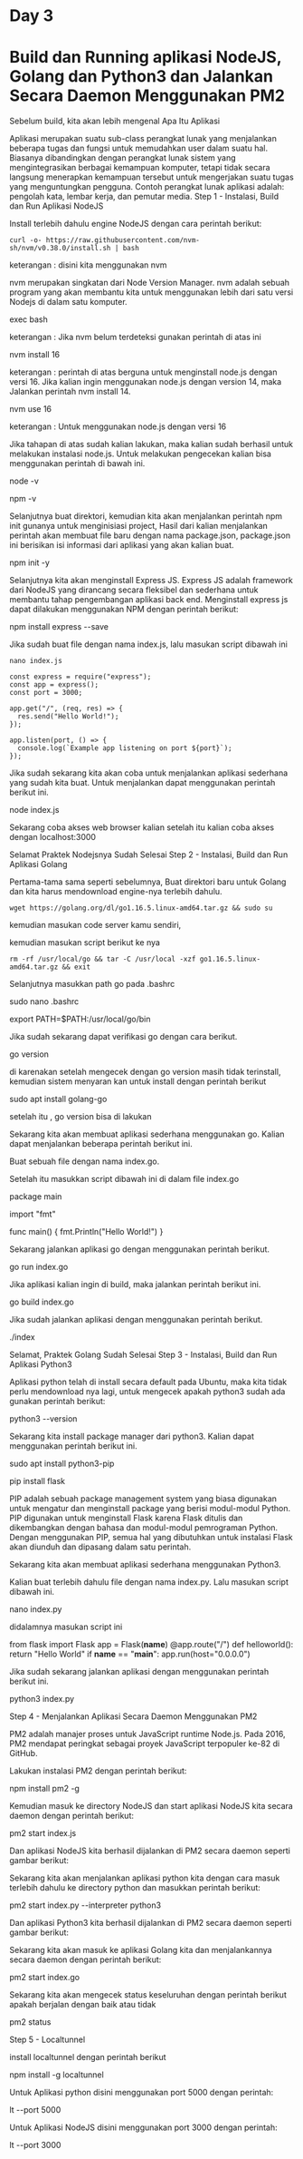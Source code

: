 # Day 3
# Build dan Running aplikasi NodeJS, Golang dan Python3 dan Jalankan Secara Daemon Menggunakan PM2

Sebelum build, kita akan lebih mengenal Apa Itu Aplikasi

Aplikasi merupakan suatu sub-class perangkat lunak yang menjalankan beberapa tugas dan fungsi untuk memudahkan user dalam suatu hal. Biasanya dibandingkan dengan perangkat lunak sistem yang mengintegrasikan berbagai kemampuan komputer, tetapi tidak secara langsung menerapkan kemampuan tersebut untuk mengerjakan suatu tugas yang menguntungkan pengguna. Contoh perangkat lunak aplikasi adalah: pengolah kata, lembar kerja, dan pemutar media.
Step 1 - Instalasi, Build dan Run Aplikasi NodeJS

Install terlebih dahulu engine NodeJS dengan cara perintah berikut:
```
curl -o- https://raw.githubusercontent.com/nvm-sh/nvm/v0.38.0/install.sh | bash
```

keterangan : disini kita menggunakan nvm

nvm merupakan singkatan dari Node Version Manager. nvm adalah sebuah program yang akan membantu kita untuk menggunakan lebih dari satu versi Nodejs di dalam satu komputer.

exec bash

keterangan : Jika nvm belum terdeteksi gunakan perintah di atas ini

nvm install 16

keterangan : perintah di atas berguna untuk menginstall node.js dengan versi 16. Jika kalian ingin menggunakan node.js dengan version 14, maka Jalankan perintah nvm install 14.

nvm use 16  

keterangan : Untuk menggunakan node.js dengan versi 16

Jika tahapan di atas sudah kalian lakukan, maka kalian sudah berhasil untuk melakukan instalasi node.js. Untuk melakukan pengecekan kalian bisa menggunakan perintah di bawah ini.

node -v

npm -v

Selanjutnya buat direktori, kemudian kita akan menjalankan perintah npm init gunanya untuk menginisiasi project, Hasil dari kalian menjalankan perintah akan membuat file baru dengan nama package.json, package.json ini berisikan isi informasi dari aplikasi yang akan kalian buat.

npm init -y

Selanjutnya kita akan menginstall Express JS. Express JS adalah framework dari NodeJS yang dirancang secara fleksibel dan sederhana untuk membantu tahap pengembangan aplikasi back end. Menginstall express js dapat dilakukan menggunakan NPM dengan perintah berikut:

npm install express --save

Jika sudah buat file dengan nama index.js, lalu masukan script dibawah ini
```
nano index.js

const express = require("express");
const app = express();
const port = 3000;

app.get("/", (req, res) => {
  res.send("Hello World!");
});

app.listen(port, () => {
  console.log(`Example app listening on port ${port}`);
});
```

Jika sudah sekarang kita akan coba untuk menjalankan aplikasi sederhana yang sudah kita buat. Untuk menjalankan dapat menggunakan perintah berikut ini.

node index.js


Sekarang coba akses web browser kalian setelah itu kalian coba akses dengan localhost:3000


Selamat Praktek Nodejsnya Sudah Selesai
Step 2 - Instalasi, Build dan Run Aplikasi Golang

Pertama-tama sama seperti sebelumnya, Buat direktori baru untuk Golang dan kita harus mendownload engine-nya terlebih dahulu.
```
wget https://golang.org/dl/go1.16.5.linux-amd64.tar.gz && sudo su
```
kemudian masukan code server kamu sendiri,

kemudian masukan script berikut ke nya
```
rm -rf /usr/local/go && tar -C /usr/local -xzf go1.16.5.linux-amd64.tar.gz && exit
```

Selanjutnya masukkan path go pada .bashrc

sudo nano .bashrc

export PATH=$PATH:/usr/local/go/bin

Jika sudah sekarang dapat verifikasi go dengan cara berikut.

go version

di karenakan setelah mengecek dengan go version masih tidak terinstall, kemudian sistem menyaran kan untuk install dengan perintah berikut

sudo apt install golang-go

setelah itu , go version bisa di lakukan

Sekarang kita akan membuat aplikasi sederhana menggunakan go. Kalian dapat menjalankan beberapa perintah berikut ini.

Buat sebuah file dengan nama index.go.

Setelah itu masukkan script dibawah ini di dalam file index.go

package main

import "fmt"

func main() {
    fmt.Println("Hello World!")
}

Sekarang jalankan aplikasi go dengan menggunakan perintah berikut.

go run index.go

Jika aplikasi kalian ingin di build, maka jalankan perintah berikut ini.

go build index.go


Jika sudah jalankan aplikasi dengan menggunakan perintah berikut.

./index

Selamat, Praktek Golang Sudah Selesai
Step 3 - Instalasi, Build dan Run Aplikasi Python3

Aplikasi python telah di install secara default pada Ubuntu, maka kita tidak perlu mendownload nya lagi, untuk mengecek apakah python3 sudah ada gunakan perintah berikut:

python3 --version

Sekarang kita install package manager dari python3. Kalian dapat menggunakan perintah berikut ini.

sudo apt install python3-pip

pip install flask

PIP adalah sebuah package management system yang biasa digunakan untuk mengatur dan menginstall package yang berisi modul-modul Python. PIP digunakan untuk menginstall Flask karena Flask ditulis dan dikembangkan dengan bahasa dan modul-modul pemrograman Python. Dengan menggunakan PIP, semua hal yang dibutuhkan untuk instalasi Flask akan diunduh dan dipasang dalam satu perintah.

Sekarang kita akan membuat aplikasi sederhana menggunakan Python3.

Kalian buat terlebih dahulu file dengan nama index.py. Lalu masukan script dibawah ini.

nano index.py

didalamnya masukan script ini

from flask import Flask
app = Flask(__name__)
@app.route("/")
def helloworld():
    return "Hello World"
if __name__ == "__main__":
    app.run(host="0.0.0.0") 

Jika sudah sekarang jalankan aplikasi dengan menggunakan perintah berikut ini.

python3 index.py


Step 4 - Menjalankan Aplikasi Secara Daemon Menggunakan PM2

PM2 adalah manajer proses untuk JavaScript runtime Node.js. Pada 2016, PM2 mendapat peringkat sebagai proyek JavaScript terpopuler ke-82 di GitHub.

Lakukan instalasi PM2 dengan perintah berikut:

npm install pm2 -g


Kemudian masuk ke directory NodeJS dan start aplikasi NodeJS kita secara daemon dengan perintah berikut:

pm2 start index.js

Dan aplikasi NodeJS kita berhasil dijalankan di PM2 secara daemon seperti gambar berikut:

Sekarang kita akan menjalankan aplikasi python kita dengan cara masuk terlebih dahulu ke directory python dan masukkan perintah berikut:

pm2 start index.py --interpreter python3

Dan aplikasi Python3 kita berhasil dijalankan di PM2 secara daemon seperti gambar berikut:


Sekarang kita akan masuk ke aplikasi Golang kita dan menjalankannya secara daemon dengan perintah berikut:

pm2 start index.go



Sekarang kita akan mengecek status keseluruhan dengan perintah berikut apakah berjalan dengan baik atau tidak

pm2 status


Step 5 - Localtunnel

install localtunnel dengan perintah berikut

npm install -g localtunnel 

Untuk Aplikasi python disini menggunakan port 5000 dengan perintah:

lt --port 5000

Untuk Aplikasi NodeJS disini menggunakan port 3000 dengan perintah:

lt --port 3000

